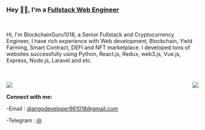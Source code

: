 
### Hey 👋🏽, I'm a [Fullstack Web Engineer](https://t.me/blockchainGuru1018)  

<br/>

Hi, I'm BlockchainGuru1018, a Senior Fullstack and Cryptocurrency Engineer, I have rich experience with Web development, Blockchain, Yield Farming, Smart Contract, DEFI and NFT marketplace. I developed tons of websites successfully using Python, React.js, Redux, web3.js, Vue.js, Express, Node.js, Laravel and etc.



  
<br>
<br>
  
  
<div>
  <img align="left" src="https://visitor-badge.laobi.icu/badge?page_id=blockchainGuru1018.blockchainGuru1018" />
  <img align="right" src="https://img.shields.io/github/followers/blockchainGuru1018?label=Follow&style=social" />
</div>

<br>

**Connect with me:**

 -Email : djangodeveloper961018@gmail.com
  
 -Telegram : [@](https://t.me/blockchainGuru1018)

